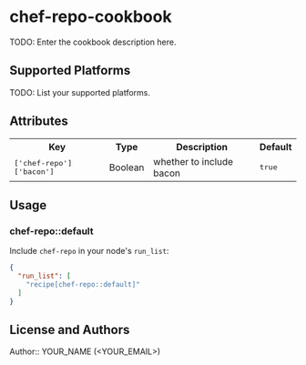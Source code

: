 # chef-repo-cookbook

TODO: Enter the cookbook description here.

## Supported Platforms

TODO: List your supported platforms.

## Attributes

<table>
  <tr>
    <th>Key</th>
    <th>Type</th>
    <th>Description</th>
    <th>Default</th>
  </tr>
  <tr>
    <td><tt>['chef-repo']['bacon']</tt></td>
    <td>Boolean</td>
    <td>whether to include bacon</td>
    <td><tt>true</tt></td>
  </tr>
</table>

## Usage

### chef-repo::default

Include `chef-repo` in your node's `run_list`:

```json
{
  "run_list": [
    "recipe[chef-repo::default]"
  ]
}
```

## License and Authors

Author:: YOUR_NAME (<YOUR_EMAIL>)
